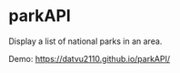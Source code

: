 # parkAPI

Display a list of national parks in an area.

Demo: https://datvu2110.github.io/parkAPI/
